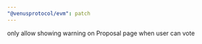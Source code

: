 ```yaml
---
"@venusprotocol/evm": patch
---
```


only allow showing warning on Proposal page when user can vote
